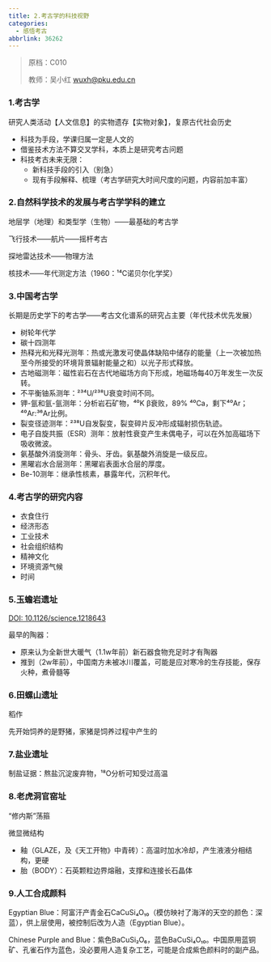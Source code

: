 ```yaml
---
title: 2.考古学的科技视野
categories:
  - 感悟考古
abbrlink: 36262
---
```

> 原档：C010
>
> 教师：吴小红 wuxh@pku.edu.cn

### 1.考古学

研究人类活动【人文信息】的实物遗存【实物对象】，复原古代社会历史

- 科技为手段，学课归属一定是人文的
- 借鉴技术方法不算交叉学科，本质上是研究考古问题
- 科技考古未来无限：
  - 新科技手段的引入（别急）
  - 现有手段解释、梳理（考古学研究大时间尺度的问题，内容前加丰富）

### 2.自然科学技术的发展与考古学学科的建立

地层学（地理）和类型学（生物）——最基础的考古学

飞行技术——航片——摇杆考古

探地雷达技术——物理方法

核技术——年代测定方法（1960：¹⁴C诺贝尔化学奖）

### 3.中国考古学

长期是历史学下的考古学——考古文化谱系的研究占主要（年代技术优先发展）

- 树轮年代学
- 碳十四测年
- 热释光和光释光测年：热或光激发可使晶体缺陷中储存的能量（上一次被加热至今所接受的环境背景辐射能量之和）以光子形式释放。
- 古地磁测年：磁性岩石在古代地磁场方向下形成，地磁场每40万年发生一次反转。
- 不平衡铀系测年：²³⁴U/²³⁸U衰变时间不同。
- 钾-氩和氩-氩测年：分析岩石矿物，⁴⁰K β衰败，89% ⁴⁰Ca，剩下⁴⁰Ar；⁴⁰Ar:³⁶Ar比例。
- 裂变径迹测年：²³⁸U自发裂变，裂变碎片反冲形成辐射损伤轨迹。
- 电子自旋共振（ESR）测年：放射性衰变产生未偶电子，可以在外加高磁场下吸收微波。
- 氨基酸外消旋测年：骨头、牙齿。氨基酸外消旋是一级反应。
- 黑曜岩水合层测年：黑曜岩表面水合层的厚度。
- Be-10测年：继承性核素，暴露年代，沉积年代。

### 4.考古学的研究内容

- 衣食住行
- 经济形态
- 工业技术
- 社会组织结构
- 精神文化
- 环境资源气候
- 时间

### 5.玉蟾岩遗址

[DOI: 10.1126/science.1218643](https://doi.org/10.1126/science.1218643)

最早的陶器：

- 原来认为全新世大暖气（1.1w年前）新石器食物充足时才有陶器
- 推到（2w年前），中国南方未被冰川覆盖，可能是应对寒冷的生存技能，保存火种，煮骨髓等

### 6.田螺山遗址

稻作

先开始饲养的是野猪，家猪是饲养过程中产生的

### 7.盐业遗址

制盐证据：熬盐沉淀废弃物，¹⁸O分析可知受过高温

### 8.老虎洞官窑址

“修内斯”荡箍

微显微结构

- 釉（GLAZE，及《天工开物》中青砖）：高温时加水冷却，产生液液分相结构，更硬
- 胎（BODY）：石英颗粒边界熔融，支撑和连接长石晶体

### 9.人工合成颜料

Egyptian Blue：阿富汗产青金石CaCuSi₄O₁₀（模仿映衬了海洋的天空的颜色：深蓝），供上层使用，被控制后改为人造（Egyptian Blue）。

Chinese Purple and Blue：紫色BaCuSi₂O₆，蓝色BaCuSi₄O₁₀。中国原用蓝铜矿、孔雀石作为蓝色，没必要用人造复杂工艺，可能是合成紫色颜料时的副产品。

